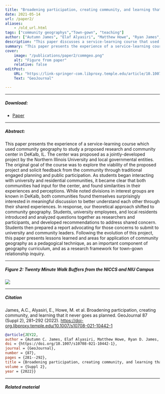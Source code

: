 ```yaml
---
title: "Broadening participation, creating community, and learning that it never goes as planned" 
date: 2021-05-14
url: /paper2/
aliases: 
    - /old_url.html
tags: ["community geographys","Town-gown", "teaching"]
author: ["Autumn James", "Elaf Alyasiri", "Matthew Howe", "Ryan James", "Yiwei Jin", "Kyagaba Lwanga", "Bailey McClain", "Andrea Moore", "Yaxiong Shao", "Felipe Valdez"]
description: "This paper discusses a service-learning course that used community geography to evaluate a proposed research and community center in DeKalb, IL. As students engaged with both university and local communities, we discovered shared concerns and interests, leading to collaborative analysis and recommendations. The project highlights the effectiveness of community geography in fostering meaningful discussions and addressing shared issues, offering insights for future town-gown relationship studies." 
summary: "This paper presents the experience of a service-learning course which used community geography to study a proposed research and community center in DeKalb, IL. The center was proposed as a jointly-developed project by the Northern Illinois University and local governmental entities. The original goal of the course was to explore the viability of the proposed project and solicit feedback from the community through traditional engaged planning and public participation. As students began interacting with university and residential communities, it became clear that both communities had input for the center, and found similarities in their experiences and perceptions. While noted divisions in interest groups are known in DeKalb, both communities found themselves surprisingly interested in meaningful discussion to better understand each other through their shared experiences. In response, our theoretical approach shifted to community geography. Students, university employees, and local residents introduced and analyzed questions together as researchers and participants, and developed recommendations to address shared concern. Students then prepared a report advocating for those concerns to submit to university and community leaders. Following the evolution of this project, this paper presents lessons learned and areas for application of community geography as a pedagogical technique, as an important component of geography curriculum, and as a research framework for town-gown relationship inquiry."
cover:
    image: "/publications/paper2/commgeo.png"
    alt: "Figure from paper"
    relative: false
editPost:
    URL: "https://link-springer-com.libproxy.temple.edu/article/10.1007/s10708-021-10442-1"
    Text: "GeoJournal"

---
```


---

##### Download:

- [Paper](https://rdcu.be/dLM4e)
<!-- - [Online appendix](/appendix.pdf) -->
<!--- - [Code and data](https://github.com/paper_repo) --->

---

##### Abstract:

This paper presents the experience of a service-learning course which used community geography to study a proposed research and community center in DeKalb, IL. The center was proposed as a jointly-developed project by the Northern Illinois University and local governmental entities. The original goal of the course was to explore the viability of the proposed project and solicit feedback from the community through traditional engaged planning and public participation. As students began interacting with university and residential communities, it became clear that both communities had input for the center, and found similarities in their experiences and perceptions. While noted divisions in interest groups are known in DeKalb, both communities found themselves surprisingly interested in meaningful discussion to better understand each other through their shared experiences. In response, our theoretical approach shifted to community geography. Students, university employees, and local residents introduced and analyzed questions together as researchers and participants, and developed recommendations to address shared concern. Students then prepared a report advocating for those concerns to submit to university and community leaders. Following the evolution of this project, this paper presents lessons learned and areas for application of community geography as a pedagogical technique, as an important component of geography curriculum, and as a research framework for town-gown relationship inquiry.

---

##### Figure 2:  Twenty Minute Walk Buffers from the NICCS and NIU Campus

![](/publications/paper2/commgeo.png)

---

##### Citation

James, A.C., Alyasiri, E., Howe, M. et al. Broadening participation, creating community, and learning that it never goes as planned. GeoJournal 87 (Suppl 2), 281–292 (2022). https://doi-org.libproxy.temple.edu/10.1007/s10708-021-10442-1

```BibTeX
@article{JEY22,
author = {Autumn C. James, Elaf Alyasiri, Matthew Howe, Ryan D. James, Yiwei Jin, Kyagaba Lwanga, Bailey McClain, Andrea Moore, Yaxiong Shao, Felipe Valdez},
doi = {https://doi.org/10.1007/s10708-021-10442-1},
journal = {GeoJournal},
number = {87},
pages = {281--292},
title = {Broadening participation, creating community, and learning that it never goes as planned},
volume = {Suppl 2},
year = {2022}}
```

---

##### Related material

<!--+ [Presentation slides](/presentation.pdf)-->